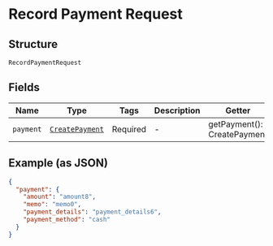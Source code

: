 
# Record Payment Request

## Structure

`RecordPaymentRequest`

## Fields

| Name | Type | Tags | Description | Getter | Setter |
|  --- | --- | --- | --- | --- | --- |
| `payment` | [`CreatePayment`](../../doc/models/create-payment.md) | Required | - | getPayment(): CreatePayment | setPayment(CreatePayment payment): void |

## Example (as JSON)

```json
{
  "payment": {
    "amount": "amount8",
    "memo": "memo0",
    "payment_details": "payment_details6",
    "payment_method": "cash"
  }
}
```

